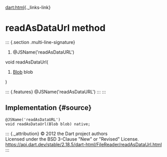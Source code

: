 [dart:html](../../dart-html/dart-html-library){._links-link}

readAsDataUrl method
====================

::: {.section .multi-line-signature}
<div>

1.  \@JSName(\'readAsDataURL\')

</div>

void readAsDataUrl(

1.  [Blob](../blob-class) blob

)

::: {.features}
\@JSName(\'readAsDataURL\')
:::
:::

Implementation {#source}
--------------

``` {.language-dart data-language="dart"}
@JSName('readAsDataURL')
void readAsDataUrl(Blob blob) native;
```

::: {._attribution}
© 2012 the Dart project authors\
Licensed under the BSD 3-Clause \"New\" or \"Revised\" License.\
<https://api.dart.dev/stable/2.18.5/dart-html/FileReader/readAsDataUrl.html>
:::

